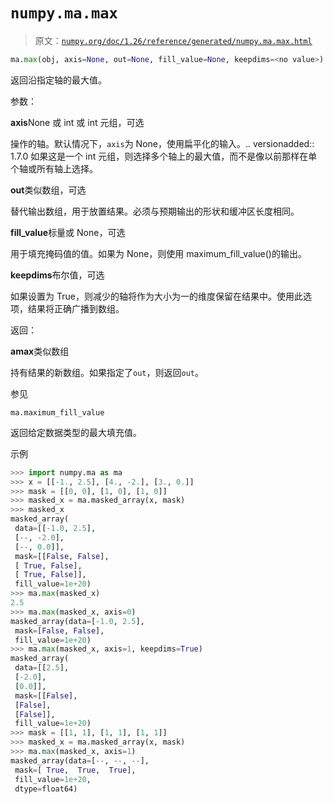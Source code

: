 # `numpy.ma.max`

> 原文：[`numpy.org/doc/1.26/reference/generated/numpy.ma.max.html`](https://numpy.org/doc/1.26/reference/generated/numpy.ma.max.html)

```py
ma.max(obj, axis=None, out=None, fill_value=None, keepdims=<no value>)
```

返回沿指定轴的最大值。

参数：

**axis**None 或 int 或 int 元组，可选

操作的轴。默认情况下，`axis`为 None，使用扁平化的输入。.. versionadded:: 1.7.0 如果这是一个 int 元组，则选择多个轴上的最大值，而不是像以前那样在单个轴或所有轴上选择。

**out**类似数组，可选

替代输出数组，用于放置结果。必须与预期输出的形状和缓冲区长度相同。

**fill_value**标量或 None，可选

用于填充掩码值的值。如果为 None，则使用 maximum_fill_value()的输出。

**keepdims**布尔值，可选

如果设置为 True，则减少的轴将作为大小为一的维度保留在结果中。使用此选项，结果将正确广播到数组。

返回：

**amax**类似数组

持有结果的新数组。如果指定了`out`，则返回`out`。

参见

`ma.maximum_fill_value`

返回给定数据类型的最大填充值。

示例

```py
>>> import numpy.ma as ma
>>> x = [[-1., 2.5], [4., -2.], [3., 0.]]
>>> mask = [[0, 0], [1, 0], [1, 0]]
>>> masked_x = ma.masked_array(x, mask)
>>> masked_x
masked_array(
 data=[[-1.0, 2.5],
 [--, -2.0],
 [--, 0.0]],
 mask=[[False, False],
 [ True, False],
 [ True, False]],
 fill_value=1e+20)
>>> ma.max(masked_x)
2.5
>>> ma.max(masked_x, axis=0)
masked_array(data=[-1.0, 2.5],
 mask=[False, False],
 fill_value=1e+20)
>>> ma.max(masked_x, axis=1, keepdims=True)
masked_array(
 data=[[2.5],
 [-2.0],
 [0.0]],
 mask=[[False],
 [False],
 [False]],
 fill_value=1e+20)
>>> mask = [[1, 1], [1, 1], [1, 1]]
>>> masked_x = ma.masked_array(x, mask)
>>> ma.max(masked_x, axis=1)
masked_array(data=[--, --, --],
 mask=[ True,  True,  True],
 fill_value=1e+20,
 dtype=float64) 
```
